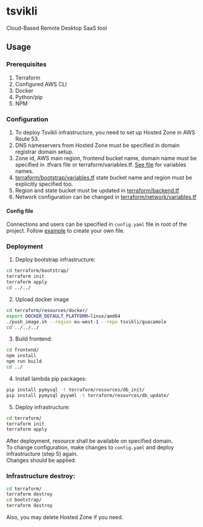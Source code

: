 # tsvikli
Cloud-Based Remote Desktop SaaS tool

## Usage

### Prerequisites

1. Terraform
2. Configured AWS CLI
3. Docker
4. Python/pip
5. NPM

### Configuration

1. To deploy Tsvikli infrastructure, you need to set up Hosted Zone in AWS Route 53.
2. DNS nameservers from Hosted Zone must be specified in domain registrar domain setup.
3. Zone id, AWS main region, frontend bucket name, domain name must be specified in .tfvars file or terraform/variables.tf. [See file](terraform/variables.tf) for variables names.
4. [terraform/bootstrap/variables.tf](terraform/bootstrap/variables.tf) state bucket name and region must be explicitly specified too.
5. Region and state bucket must be updated in [terraform/backend.tf](terraform/backend.tf)
6. Network configuration can be changed in [terraform/network/variables.tf](terraform/network/variables.tf)

#### Config file

Connections and users can be specified in `config.yaml` file in root of the project. Follow [example](example.config.yaml) to create your own file.

### Deployment

1. Deploy bootstrap infrastructure:  
```bash
cd terraform/bootstrap/
terraform init
terraform apply
cd ../../
```

2. Upload docker image
```bash
cd terraform/resources/docker/
export DOCKER_DEFAULT_PLATFORM=linux/amd64
./push_image.sh --region eu-west-1 --repo tsvikli/guacamole
cd ../../../
```

3. Build frontend:
```bash
cd frontend/
npm install
npm run build
cd ../
```

4. Install lambda pip packages:
```bash
pip install pymysql -t terraform/resources/db_init/
pip install pymysql pyyaml -t terraform/resources/db_update/
```

5. Deploy infrastructure:
```bash
cd terraform/
terraform init
terraform apply
```
After deployment, resource shall be available on specified domain.  
To change configuration, make changes to `config.yaml` and deploy infrastructure (step 5) again.  
Changes should be applied.

### Infrastructure destroy:

```bash
cd terraform/
terraform destroy
cd bootstrap/
terraform destroy
```
Also, you may delete Hosted Zone if you need.
